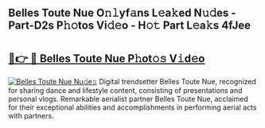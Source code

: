 ## Belles Toute Nue O𝚗𝚕yf𝚊ns L𝚎a𝚔ed N𝚞𝚍es - Part-D2s P𝚑𝚘tos Vi𝚍𝚎o - H𝚘𝚝 Part L𝚎a𝚔s 4fJee

# <h2><a href="http://kfes8ff.oniu.top/?m=Belles+Toute+Nue">🔗👉 🔴 Belles Toute Nue P𝚑ot𝚘𝚜 V𝚒d𝚎o</a></h2>

[![Belles Toute Nue Nu𝚍e𝚜](https://i.imgur.com/0qMVB7G.gif)](http://kfes8ff.oniu.top/?m=Belles+Toute+Nue)
Digital trendsetter Belles Toute Nue, recognized for sharing dance and lifestyle content, consisting of presentations and personal vlogs. Remarkable aerialist partner Belles Toute Nue, acclaimed for their exceptional abilities and accomplishments in performing aerial acts with partners.  
